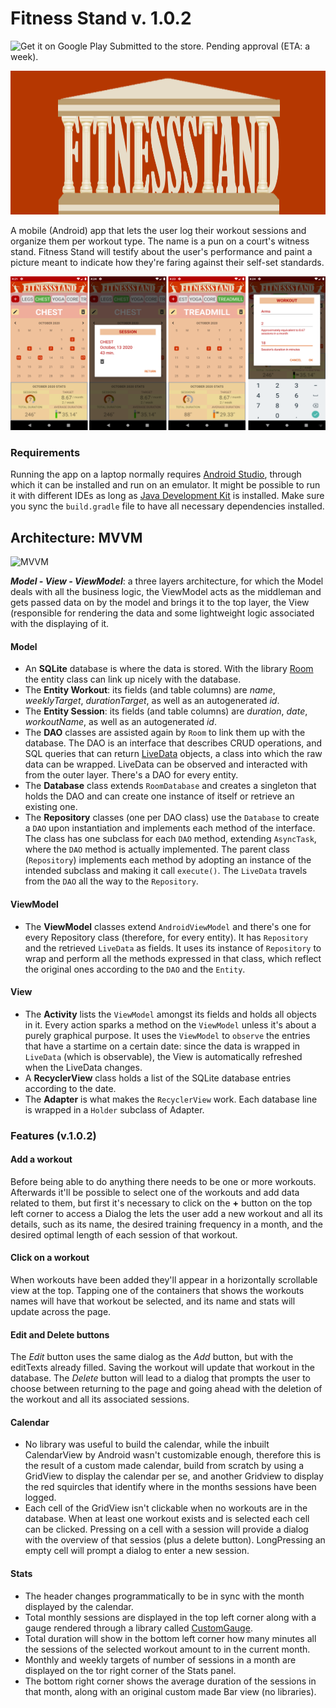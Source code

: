 # Fitness Stand v. 1.0.2
![Get it on Google Play](https://lh3.googleusercontent.com/cjsqrWQKJQp9RFO7-hJ9AfpKzbUb_Y84vXfjlP0iRHBvladwAfXih984olktDhPnFqyZ0nu9A5jvFwOEQPXzv7hr3ce3QVsLN8kQ2Ao=s0)
Submitted to the store. Pending approval (ETA: a week).

<p align="center">
  <img width="1024" height="230" src="https://github.com/Marcellofabbri/fitnessStand_Android/blob/master/app/src/main/res/drawable/fitness_stand_logo_2.png">
</p>

A mobile (Android) app that lets the user log their workout sessions and organize them per workout type. The name is a pun on a court's witness stand. Fitness Stand will testify about the user's performance and paint a picture meant to indicate how they're faring against their self-set standards.


![screenshots](https://github.com/Marcellofabbri/fitnessStand_Android/blob/master/app/src/main/res/drawable/github_screenshots.png)

### Requirements
Running the app on a laptop normally requires [Android Studio](https://developer.android.com/studio), through which it can be installed and run on an emulator. It might be possible to run it with different IDEs as long as [Java Development Kit](https://www.oracle.com/java/technologies/javase-downloads.html) is installed.
Make sure you sync the ```build.gradle``` file to have all necessary dependencies installed.

## Architecture: MVVM
![MVVM](https://developer.android.com/topic/libraries/architecture/images/final-architecture.png)

***Model - View - ViewModel***: a three layers architecture, for which the Model deals with all the business logic, the ViewModel acts as the middleman and gets passed data on by the model and brings it to the top layer, the View (responsible for rendering the data and some lightweight logic associated with the displaying of it.

#### Model
- An **SQLite** database is where the data is stored. With the library [Room](https://developer.android.com/topic/libraries/architecture/room?gclid=CjwKCAjw_qb3BRAVEiwAvwq6VopJnuUQOQsDU4eT8mHioF8-izRbMVO6vVOBxM02_pTzZDK086uzihoCbQMQAvD_BwE&gclsrc=aw.ds) the entity class can link up nicely with the database.
- The **Entity Workout**: its fields (and table columns) are _name_, _weeklyTarget_, _durationTarget_, as well as an autogenerated _id_.
- The **Entity Session**: its fields (and table columns) are _duration_, _date_, _workoutName_, as well as an autogenerated _id_.
- The **DAO** classes are assisted again by ```Room``` to link them up with the database. The DAO is an interface that describes CRUD operations, and SQL queries that can return [LiveData](https://developer.android.com/topic/libraries/architecture/livedata) objects, a class into which the raw data can be wrapped. LiveData can be observed and interacted with from the outer layer. There's a DAO for every entity.
- The **Database** class extends ```RoomDatabase``` and creates a singleton that holds the DAO and can create one instance of itself or retrieve an existing one.
- The **Repository** classes (one per DAO class) use the ```Database``` to create a ```DAO``` upon instantiation and implements each method of the interface. The class has one subclass for each ```DAO``` method, extending ```AsyncTask```, where the ```DAO``` method is actually implemented. The parent class (```Repository```) implements each method by adopting an instance of the intended subclass and making it call ```execute()```. The ```LiveData``` travels from the ```DAO``` all the way to the ```Repository```.

#### ViewModel
- The **ViewModel** classes extend ```AndroidViewModel``` and there's one for every Repository class (therefore, for every entity). It has ```Repository``` and the retrieved ```LiveData``` as fields. It uses its instance of ```Repository``` to wrap and perform all the methods expressed in that class, which reflect the original ones according to the ```DAO``` and the ```Entity```.

#### View
- The **Activity** lists the ```ViewModel``` amongst its fields and holds all objects in it. Every action sparks a method on the ```ViewModel``` unless it's about a purely graphical purpose. It uses the ```ViewModel``` to ```observe``` the entries that have a startime on a certain date: since the data is wrapped in ```LiveData``` (which is observable), the View is automatically refreshed when the LiveData changes.
- A **RecyclerView** class holds a list of the SQLite database entries according to the date.
- The **Adapter** is what makes the ```RecyclerView``` work. Each database line is wrapped in a ```Holder``` subclass of Adapter.

### Features (v.1.0.2)
#### Add a workout
Before being able to do anything there needs to be one or more workouts. Afterwards it'll be possible to select one of the workouts and add data related to them, but first it's necessary to click on the **+** button on the top left corner to access a Dialog the lets the user add a new workout and all its details, such as its name, the desired training frequency in a month, and the desired optimal length of each session of that workout.
#### Click on a workout
When workouts have been added they'll appear in a horizontally scrollable view at the top. Tapping one of the containers that shows the workouts names will have that workout be selected, and its name and stats will update across the page.
#### Edit and Delete buttons
The *Edit* button uses the same dialog as the *Add* button, but with the editTexts already filled. Saving the workout will update that workout in the database.
The *Delete* button will lead to a dialog that prompts the user to choose between returning to the page and going ahead with the deletion of the workout and all its associated sessions.
#### Calendar
- No library was useful to build the calendar, while the inbuilt CalendarView by Android wasn't customizable enough, therefore this is the result of a custom made calendar, build from scratch by using a GridView to display the calendar per se, and another Gridview to display the red squircles that identify where in the months sessions have been logged.
- Each cell of the GridView isn't clickable when no workouts are in the database. When at least one workout exists and is selected each cell can be clicked. Pressing on a cell with a session will provide a dialog with the overview of that sessios (plus a delete button). LongPressing an empty cell will prompt a dialog to enter a new session.
#### Stats
- The header changes programmatically to be in sync with the month displayed by the calendar.
- Total monthly sessions are displayed in the top left corner along with a gauge rendered through a library called [CustomGauge](https://github.com/pkleczko/CustomGauge).
- Total duration will show in the bottom left corner how many minutes all the sessions of the selected workout amount to in the current month.
- Monthly and weekly targets of number of sessions in a month are displayed on the tor right corner of the Stats panel.
- The bottom right corner shows the average duration of the sessions in that month, along with an original custom made Bar view (no libraries).
